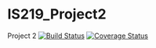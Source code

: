 # IS219_Project2
Project 2
[![Build Status](https://travis-ci.org/stephenjk41/IS219_Project2.svg?branch=master)](https://travis-ci.org/stephenjk41/IS219_Project2)
[![Coverage Status](https://coveralls.io/repos/github/stephenjk41/IS219_Project2/badge.svg?branch=master)](https://coveralls.io/github/stephenjk41/IS219_Project2?branch=master)